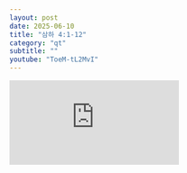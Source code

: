 ```yaml
---
layout: post
date: 2025-06-10
title: "삼하 4:1-12"
category: "qt"
subtitle: ""
youtube: "ToeM-tL2MvI"
---
```


<div class="youtube margin-large">
    <iframe src="https://www.youtube.com/embed/ToeM-tL2MvI" title="YouTube video player" frameborder="0" allow="accelerometer; autoplay; clipboard-write; encrypted-media; gyroscope; picture-in-picture; web-share" allowfullscreen></iframe>
</div>

